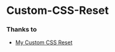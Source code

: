 # Custom-CSS-Reset


### Thanks to
- [My Custom CSS Reset](https://www.joshwcomeau.com/css/custom-css-reset/)
